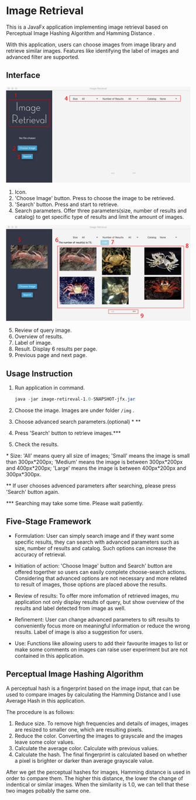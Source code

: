 # Image Retrieval

This is a JavaFx application implementing image retrieval based on Perceptual Image Hashing Algorithm and Hamming Distance .

With this application, users can choose images from image library and retrieve similar images. Features like identifying the label of images and advanced filter are supported. 

## Interface

![img](https://github.com/cHaO5/image-retireval/raw/master/images/main.jpg)

1. Icon.
2. 'Choose Image' button. Press to choose the image to be retrieved.
3. 'Search' button. Press and start to retrieve.
4. Search parameters. Offer three parameters(size, number of results and catalog) to get specific type of results and limit the amount of images.

![img](https://github.com/cHaO5/image-retireval/raw/master/images/search.jpg)

5. Review of query image.
6. Overview of results.
7. Label of image.
8. Result. Display 6 results per page.
9. Previous page and next page.

## Usage Instruction

1. Run application in command.

   ```powershell
   java -jar image-retireval-1.0-SNAPSHOT-jfx.jar
   ```

2. Choose the image. Images are under folder  `/img` .

3. Choose advanced search parameters.(optional) * \*\*

4. Press 'Search' button to retrieve images.\*\*\*

5. Check the results.

\* Size: 'All' means query all size of images; 'Small' means the image is small than 300px\*200px; 'Medium' means the image is between 300px\*200px and 400px\*200px; 'Large' means the image is between 400px\*200px and 300px\*300px.

\*\* If user chooses advenced parameters after searching, please press 'Search' button again.

\*\*\* Searching may take some time. Please wait patiently.

## Five-Stage Framework

- Formulation: User can simply search image and if they want some specific results, they can search with advanced parameters such as size, number of results and catalog. Such options can increase the accuracy of retrieval. 
- Initiation of action: 'Choose Image' button and Search' button are offered togerther so users can easily complete choose-search actions. Considering that advanced options are not necessary and more related to result of images, those options are placed above the results.

- Review of results: To offer more imfomation of retrieved images, mu application not only display results of query, but show overview of the results and label detected from image as well.
- Refinement: User can change advanced parameters to sift results to conveniently focus more on meaningful information or reduce the wrong results. Label of image is also a suggestion for users.
- Use: Functions like allowing users to add their favourite images to list or make some comments on images can raise user experiment but are not contained in this application.

## Perceptual Image Hashing Algorithm

A perceptual hash is a fingerprint based on the image input, that can be used to compare images by calculating the Hamming Distance and I use Average Hash in this application.

The procedure is as follows:

1. Reduce size. To remove high frequencies and details of images, images are resized to smaller one, which are resulting pixels.
2. Reduce the color. Converting the images to grayscale and the images leave some color values.
3. Calculate the average color. Calculate with previous values.
4. Calculate the hash. The final fingerprint is calculated based on whether a pixel is brighter or darker than average grayscale value.

After we get the perceptual hashes for images, Hamming distance is used in order to compare them. The higher this distance, the lower the change of indentical or similar images. When the similarity is 1.0, we can tell that these two images pobably the same one.